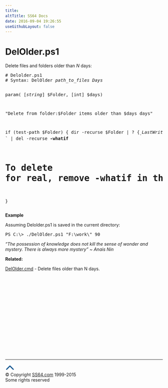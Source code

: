 ```yaml
---
title:
altTitle: SS64 Docs
date: 2016-09-04 19:26:55
useGithubLayout: false
---
```

<!-- #BeginLibraryItem "/Library/head_pssyntax.lbi" --><!-- #EndLibraryItem --><h1>DelOlder.ps1</h1> 
<p>Delete files and folders older than <i>N </i>days:</p>
<pre># Delolder.ps1
# Syntax: DelOlder <i>path_to_files Days</i>

param( [<i>string</i>] $Folder, [int] $days)

"Delete from folder:$Folder items older than $days days"

if (test-path $Folder)
{
  dir -recurse $Folder | ? {$_.LastWriteTime -lt (get-date).AddDays(-$days)} `
  | del -recurse <b>-whatif</b>
  # To delete for real, remove -whatif in the line above
} </pre>
<p> <b>Example</b></p>
<p>Assuming Delolder.ps1 is saved in the current directory:</p>
<pre>PS C:\&gt; ./DelOlder.ps1 "F:\work\" 90
</pre>
<p class="quote"><i>“The possession of knowledge does not kill the sense of wonder and mystery. There is always more mystery” ~ Anais Nin</i></p>
<p><b>Related:</b></p>
<p><a href="../nt/syntax-delolder.html">DelOlder.cmd</a> - Delete files older than N days.</p><!-- #BeginLibraryItem "/Library/foot_ps.lbi" --><p><script async="" src="//pagead2.googlesyndication.com/pagead/js/adsbygoogle.js"></script>
<!-- PowerShell300 -->
<ins class="adsbygoogle" style="display:inline-block;width:300px;height:250px" data-ad-client="ca-pub-6140977852749469" data-ad-slot="6253539900"></ins>
<script>
(adsbygoogle = window.adsbygoogle || []).push({});
</script></p>
<hr>
<div id="bl" class="footer"><a href="#"><img src="../images/top.png" width="30" height="22" alt="Back to the Top"></a></div>
<div id="br" class="footer, tagline">© Copyright <a href="http://ss64.com/">SS64.com</a> 1999-2015<br>
Some rights reserved</div><!-- #EndLibraryItem -->

